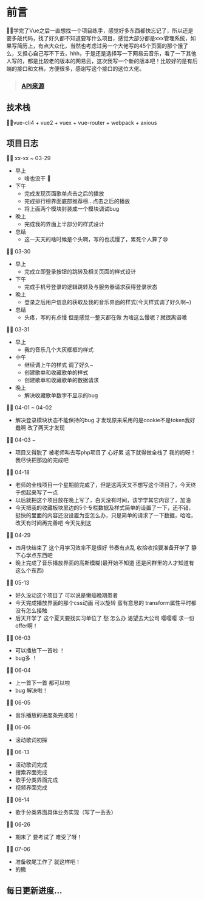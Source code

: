 # 前言
🚀🚀学完了Vue之后一直想找一个项目练手，感觉好多东西都快忘记了，所以还是要多敲代码，找了好久都不知道要写什么项目，感觉大部分都是xxx管理系统，如果写简历上，有点大众化，当然也考虑过另一个大佬写的45个页面的那个饿了么，又担心自己写不下去，hhh，于是还是选择写一下网易云音乐，看了一下其他人写的，都是比较老的版本的网易云，这次我写一个新的版本吧！比较好的是有后端的接口和文档，方便很多，感谢写这个接口的这位大佬。
> ### [API来源](https://binaryify.github.io/NeteaseCloudMusicApi/#/)

## 技术栈
🚀🚀vue-cli4 + vue2 + vuex + vue-router + webpack + axious

## 项目日志 
🚀🚀
xx-xx ~ 03-29 
- 早上
    - 啥也没干 🤔
- 下午
    - 完成发现页面歌单点击之后的播放
    - 完成排行榜界面底部推荐榜...点击之后的播放
    - 将上面两个模块封装成一个模块调试bug
- 晚上
    - 完成我的界面上半部分的样式设计
- 总结
    - 这一天天的啥时候是个头啊，写的也忒慢了，累死个人算了😪

🚀🚀
03-30
- 早上
    - 完成立即登录按钮的跳转及相关页面的样式设计
- 下午
    - 完成手机号登录的逻辑跳转及与服务器请求获得登录状态
- 晚上
    - 登录之后用户信息的获取及我的音乐界面的样式(今天样式调了好久啊~)
- 总结
    - 头疼，写的有点慢 但是感觉一整天都在做 为啥这么慢呢？就很离谱嗷

🚀🚀
03-31
- 早上
    - 我的音乐几个大灰框框的样式
- 中午
    - 继续调上午的样式 调了好久~
    - 创建歌单和收藏歌单的样式
    - 创建歌单和收藏歌单的数据请求
- 晚上
    - 解决收藏歌单数字不显示的bug

🚀🚀
04-01 ~ 04-02
- 解决登录模块状态不能保持的bug 才发现原来采用的是cookie不是token我好蠢啊 改了两天才发现

🚀🚀
04-03 ~ 
- 项目又得脱了 被老师叫去写php项目了 心好累 这下就得做全栈了 我的妈呀！我尽快把那边的完成吧

🚀🚀
04-18
- 老师的全栈项目一个星期前完成了，但是这两天又不想写这个项目了，今天终于想起来写了一点
- 以后就把这个项目放在晚上写了，白天没有时间，该学学其它内容了，加油
- 今天把我的收藏板块里边的5个专栏数据及样式简单的设置了一下，还不错，挺快的里面的内容还没设置为空怎么办，只是简单的请求了一下数据，哈哈，改天有时间再完善吧 今天先到这

🚀🚀
04-29
- 四月快结束了 这个月学习效率不是很好 节奏有点乱 收拾收拾要准备开学了 静下心学点东西吧
- 晚上完成了音乐播放界面的高斯模糊(最开始不知道 还是问群里的人才知道有这么个东西)

🚀🚀
05-13
- 好久没动这个项目了 可以说是懒癌晚期患者
- 今天完成播放界面的那个css动画 可以旋转 蛮有意思的 transform属性平时都没有怎么接触
- 后天开学了 这个夏天要找实习单位了 愁 怎么办 渴望去大公司 嘤嘤嘤 求一份offer啊！

🚀🚀
06-03
- 可以播放下一首啦 ！
- bug多 ！

🚀🚀
06-04
- 上一首下一首 都可以啦
- bug 解决啦！

🚀🚀
06-05
- 音乐播放的进度条完成啦！

🚀🚀
06-06
- 滚动歌词初探

🚀🚀
06-13
- 滚动歌词完成
- 搜索界面完成
- 歌手分类界面完成
- 视频界面完成

🚀🚀
06-14
- 歌手分类界面具体业务实现（写了一丢丢）

🚀🚀
06-26
- 期末了 要考试了 难受了呀！

🚀🚀
07-06
- 准备收尾工作了 就这样吧！
- 的撒

## 每日更新进度...
